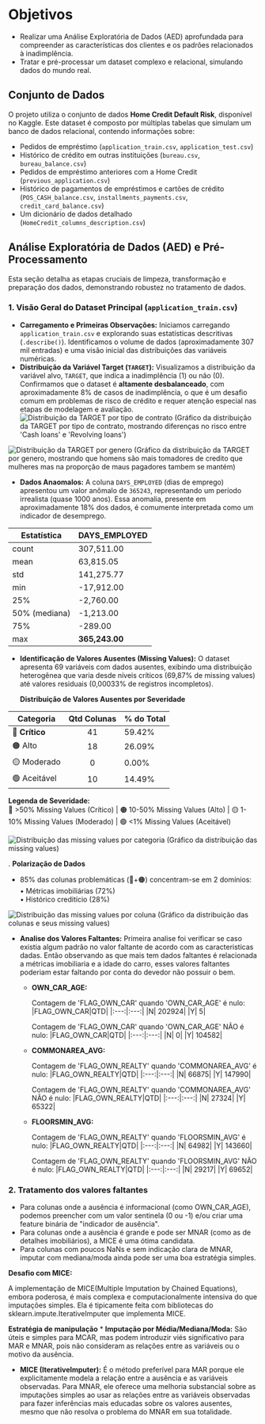 
# Objetivos

* Realizar uma Análise Exploratória de Dados (AED) aprofundada para compreender as características dos clientes e os padrões relacionados à inadimplência.
* Tratar e pré-processar um dataset complexo e relacional, simulando dados do mundo real.

## Conjunto de Dados

O projeto utiliza o conjunto de dados **Home Credit Default Risk**, disponível no Kaggle. Este dataset é composto por múltiplas tabelas que simulam um banco de dados relacional, contendo informações sobre:
* Pedidos de empréstimo (`application_train.csv`, `application_test.csv`)
* Histórico de crédito em outras instituições (`bureau.csv`, `bureau_balance.csv`)
* Pedidos de empréstimo anteriores com a Home Credit (`previous_application.csv`)
* Histórico de pagamentos de empréstimos e cartões de crédito (`POS_CASH_balance.csv`, `installments_payments.csv`, `credit_card_balance.csv`)
* Um dicionário de dados detalhado (`HomeCredit_columns_description.csv`)

## Análise Exploratória de Dados (AED) e Pré-Processamento

Esta seção detalha as etapas cruciais de limpeza, transformação e preparação dos dados, demonstrando robustez no tratamento de dados.

### 1. Visão Geral do Dataset Principal (`application_train.csv`)
* **Carregamento e Primeiras Observações:** Iniciamos carregando `application_train.csv` e explorando suas estatísticas descritivas (`.describe()`). Identificamos o volume de dados (aproximadamente 307 mil entradas) e uma visão inicial das distribuições das variáveis numéricas.
* **Distribuição da Variável Target (`TARGET`):** Visualizamos a distribuição da variável alvo, `TARGET`, que indica a inadimplência (1) ou não (0). Confirmamos que o dataset é **altamente desbalanceado**, com aproximadamente 8% de casos de inadimplência, o que é um desafio comum em problemas de risco de crédito e requer atenção especial nas etapas de modelagem e avaliação.
![Distribuição da TARGET por tipo de contrato](../Graficos/target_distribution_by_contract_type.png) (Gráfico da distribuição da TARGET por tipo de contrato, mostrando diferenças no risco entre 'Cash loans' e 'Revolving loans')

![Distribuição da TARGET por genero](../Graficos/target_distribution_by_gender.png) (Gráfico da distribuição da TARGET por genero, mostrando que homens são mais tomadores de credito que mulheres mas na proporção de maus pagadores tambem se mantém)

* **Dados Anaomalos:** A coluna `DAYS_EMPLOYED` (dias de emprego) apresentou um valor anômalo de `365243`, representando um período irrealista (quase 1000 anos). Essa anomalia, presente em aproximadamente 18% dos dados, é comumente interpretada como um indicador de desemprego.

|  Estatística   | DAYS_EMPLOYED      |
|---------------|--------------------|
| count         | 307,511.00         |
| mean          | 63,815.05          |
| std           | 141,275.77         |
| min           | -17,912.00         |
| 25%           | -2,760.00          |
| 50% (mediana) | -1,213.00          |
| 75%           | -289.00            |
| max           | **365,243.00**         |

* **Identificação de Valores Ausentes (Missing Values):** O dataset apresenta 69 variáveis com dados ausentes, exibindo uma distribuição heterogênea que varia desde níveis críticos (69,87% de missing values) até valores residuais (0,00033% de registros incompletos).

   **Distribuição de Valores Ausentes por Severidade**  

| Categoria          | Qtd Colunas | % do Total | 
|--------------------|     :---:   |------------|
| 🔴 **Crítico**     | 41          | 59.42%    | 
| 🟠 Alto           | 18          | 26.09%     | 
| 🟡 Moderado       | 0           | 0.00%      | 
| 🟢 Aceitável      | 10          | 14.49%     | 

**Legenda de Severidade:**  
🔴 >50% Missing Values (Crítico) | 🟠 10-50% Missing Values (Alto) | 🟡 1-10% Missing Values (Moderado) | 🟢 <1% Missing Values (Aceitável)


![Distribuição das missing values por categoria](../Graficos/missing_values_category_counts_bar_plot.png) (Gráfico da distribuição das missing values)

. **Polarização de Dados**  
   - 85% das colunas problemáticas (🔴+🟠) concentram-se em 2 domínios:  
     • Métricas imobiliárias (72%)  
     • Histórico creditício (28%)
     
![Distribuição das missing values por coluna](../Graficos/missing_values_categorized_bar_plot.png) (Gráfico da distribuição das colunas e seus missing values)

* **Analise dos Valores Faltantes:** Primeira analise foi verificar se caso existia algum padrão no valor faltante de acordo com as caracteristicas dadas. Então observando as que mais tem dados faltantes é relacionada a métricas imobiliaria e a idade do carro, esses valores faltantes poderiam estar faltando por conta do devedor não possuir o bem.
  * **OWN_CAR_AGE:**
     
      Contagem de 'FLAG_OWN_CAR' quando 'OWN_CAR_AGE' é nulo:
      |FLAG_OWN_CAR|QTD|
      |:---:|:---:|
      |N| 202924|
      |Y| 5|


      Contagem de 'FLAG_OWN_CAR' quando 'OWN_CAR_AGE' NÃO é nulo:
      |FLAG_OWN_CAR|QTD|
      |:---:|:---:|
      |N| 0|
      |Y| 104582|
    
  * **COMMONAREA_AVG:**

     Contagem de 'FLAG_OWN_REALTY' quando 'COMMONAREA_AVG' é nulo:
      |FLAG_OWN_REALTY|QTD|
      |:---:|:---:|
      |N| 66875|
      |Y| 147990|

    Contagem de 'FLAG_OWN_REALTY' quando 'COMMONAREA_AVG' NÃO é nulo:
      |FLAG_OWN_REALTY|QTD|
      |:---:|:---:|
      |N| 27324|
      |Y| 65322|

  * **FLOORSMIN_AVG:**

     Contagem de 'FLAG_OWN_REALTY' quando 'FLOORSMIN_AVG' é nulo:
      |FLAG_OWN_REALTY|QTD|
      |:---:|:---:|
      |N| 64982|
      |Y| 143660|


    Contagem de 'FLAG_OWN_REALTY' quando 'FLOORSMIN_AVG' NÃO é nulo:
      |FLAG_OWN_REALTY|QTD|
      |:---:|:---:|
      |N| 29217|
      |Y| 69652|

### 2. Tratamento dos valores faltantes

* Para colunas onde a ausência é informacional (como OWN_CAR_AGE), podemos preencher com um valor sentinela (0 ou -1) e/ou criar uma feature binária de "indicador de ausência".
* Para colunas onde a ausência é grande e pode ser MNAR (como as de detalhes imobiliários), a MICE é uma ótima candidata.
* Para colunas com poucos NaNs e sem indicação clara de MNAR, imputar com mediana/moda ainda pode ser uma boa estratégia simples.

**Desafio com MICE:**

A implementação de MICE(Multiple Imputation by Chained Equations), embora poderosa, é mais complexa e computacionalmente intensiva do que imputações simples. Ela é tipicamente feita com bibliotecas do sklearn.impute.IterativeImputer que implementa MICE. 

**Estratégia de manipulação**
    * **Imputação por Média/Mediana/Moda:** São úteis e simples para MCAR, mas podem introduzir viés significativo para MAR e MNAR, pois não consideram as relações entre as variáveis ou o motivo da ausência.

   * **MICE (IterativeImputer):** É o método preferível para MAR porque ele explicitamente modela a relação entre a ausência e as variáveis observadas. Para MNAR, ele oferece uma melhoria substancial sobre as imputações simples ao usar as relações entre as variáveis observadas para fazer inferências mais educadas sobre os valores ausentes, mesmo que não resolva o problema do MNAR em sua totalidade.

